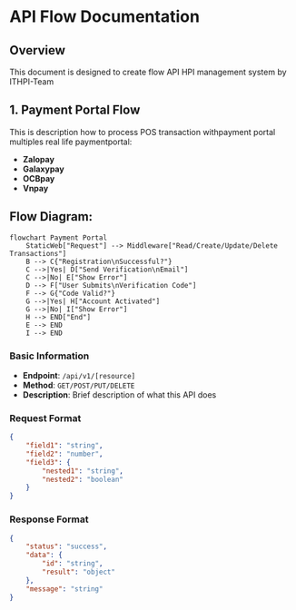 # API Flow Documentation

## Overview
This document is designed to create flow API HPI management system by ITHPI-Team

## 1. Payment Portal Flow
This is description how to process POS transaction withpayment portal multiples real life paymentportal:
-  **Zalopay**
-  **Galaxypay**
-  **OCBpay**
-  **Vnpay**
## Flow Diagram:
```mermaid
flowchart Payment Portal
    StaticWeb["Request"] --> Middleware["Read/Create/Update/Delete Transactions"]
    B --> C{"Registration\nSuccessful?"}
    C -->|Yes| D["Send Verification\nEmail"]
    C -->|No| E["Show Error"]
    D --> F["User Submits\nVerification Code"]
    F --> G{"Code Valid?"}
    G -->|Yes| H["Account Activated"]
    G -->|No| I["Show Error"]
    H --> END["End"]
    E --> END
    I --> END
```

### Basic Information
- **Endpoint**: `/api/v1/[resource]`
- **Method**: `GET/POST/PUT/DELETE`
- **Description**: Brief description of what this API does

### Request Format
```json
{
    "field1": "string",
    "field2": "number",
    "field3": {
        "nested1": "string",
        "nested2": "boolean"
    }
}
```

### Response Format
```json
{
    "status": "success",
    "data": {
        "id": "string",
        "result": "object"
    },
    "message": "string"
}
```
